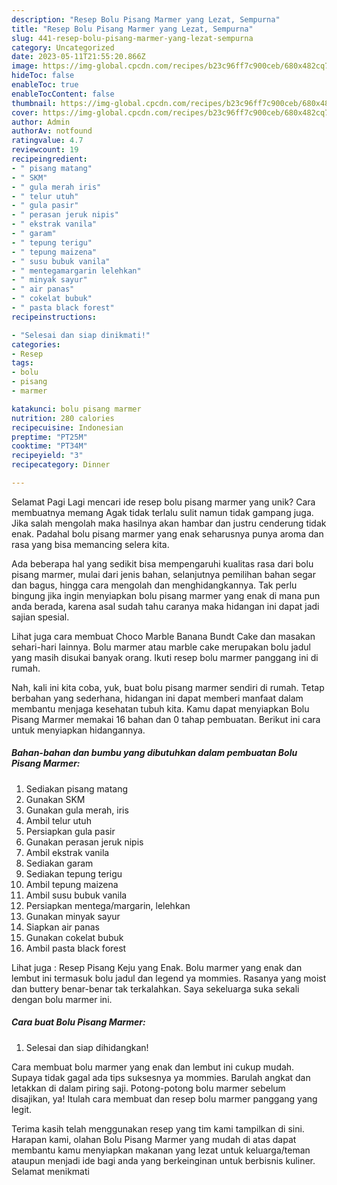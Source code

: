 ```yaml
---
description: "Resep Bolu Pisang Marmer yang Lezat, Sempurna"
title: "Resep Bolu Pisang Marmer yang Lezat, Sempurna"
slug: 441-resep-bolu-pisang-marmer-yang-lezat-sempurna
category: Uncategorized
date: 2023-05-11T21:55:20.866Z
image: https://img-global.cpcdn.com/recipes/b23c96ff7c900ceb/680x482cq70/bolu-pisang-marmer-foto-resep-utama.jpg
hideToc: false
enableToc: true
enableTocContent: false
thumbnail: https://img-global.cpcdn.com/recipes/b23c96ff7c900ceb/680x482cq70/bolu-pisang-marmer-foto-resep-utama.jpg
cover: https://img-global.cpcdn.com/recipes/b23c96ff7c900ceb/680x482cq70/bolu-pisang-marmer-foto-resep-utama.jpg
author: Admin
authorAv: notfound
ratingvalue: 4.7
reviewcount: 19
recipeingredient:
- " pisang matang"
- " SKM"
- " gula merah iris"
- " telur utuh"
- " gula pasir"
- " perasan jeruk nipis"
- " ekstrak vanila"
- " garam"
- " tepung terigu"
- " tepung maizena"
- " susu bubuk vanila"
- " mentegamargarin lelehkan"
- " minyak sayur"
- " air panas"
- " cokelat bubuk"
- " pasta black forest"
recipeinstructions:

- "Selesai dan siap dinikmati!"
categories:
- Resep
tags:
- bolu
- pisang
- marmer

katakunci: bolu pisang marmer 
nutrition: 280 calories
recipecuisine: Indonesian
preptime: "PT25M"
cooktime: "PT34M"
recipeyield: "3"
recipecategory: Dinner

---
```



Selamat Pagi Lagi mencari ide resep bolu pisang marmer yang unik? Cara membuatnya memang Agak tidak terlalu sulit namun tidak gampang juga. Jika salah mengolah maka hasilnya akan hambar dan justru cenderung tidak enak. Padahal bolu pisang marmer yang enak seharusnya punya aroma dan rasa yang bisa memancing selera kita.


Ada beberapa hal yang sedikit bisa mempengaruhi kualitas rasa dari bolu pisang marmer, mulai dari jenis bahan, selanjutnya pemilihan bahan segar dan bagus, hingga cara mengolah dan menghidangkannya. Tak perlu bingung jika ingin menyiapkan bolu pisang marmer yang enak di mana pun anda berada, karena asal sudah tahu caranya maka hidangan ini dapat jadi sajian spesial.

Lihat juga cara membuat Choco Marble Banana Bundt Cake dan masakan sehari-hari lainnya. Bolu marmer atau marble cake merupakan bolu jadul yang masih disukai banyak orang. Ikuti resep bolu marmer panggang ini di rumah.


Nah, kali ini kita coba, yuk, buat bolu pisang marmer sendiri di rumah. Tetap berbahan yang sederhana, hidangan ini dapat memberi manfaat dalam membantu menjaga kesehatan tubuh kita. Kamu dapat menyiapkan Bolu Pisang Marmer memakai 16 bahan dan 0 tahap pembuatan. Berikut ini cara untuk menyiapkan hidangannya.

<!--inarticleads1-->

##### Bahan-bahan dan bumbu yang dibutuhkan dalam pembuatan Bolu Pisang Marmer:

1. Sediakan  pisang matang
1. Gunakan  SKM
1. Gunakan  gula merah, iris
1. Ambil  telur utuh
1. Persiapkan  gula pasir
1. Gunakan  perasan jeruk nipis
1. Ambil  ekstrak vanila
1. Sediakan  garam
1. Sediakan  tepung terigu
1. Ambil  tepung maizena
1. Ambil  susu bubuk vanila
1. Persiapkan  mentega/margarin, lelehkan
1. Gunakan  minyak sayur
1. Siapkan  air panas
1. Gunakan  cokelat bubuk
1. Ambil  pasta black forest


Lihat juga : Resep Pisang Keju yang Enak. Bolu marmer yang enak dan lembut ini termasuk bolu jadul dan legend ya mommies. Rasanya yang moist dan buttery benar-benar tak terkalahkan. Saya sekeluarga suka sekali dengan bolu marmer ini. 

<!--inarticleads2-->

##### Cara buat Bolu Pisang Marmer:


1. Selesai dan siap dihidangkan!

Cara membuat bolu marmer yang enak dan lembut ini cukup mudah. Supaya tidak gagal ada tips suksesnya ya mommies. Barulah angkat dan letakkan di dalam piring saji. Potong-potong bolu marmer sebelum disajikan, ya! Itulah cara membuat dan resep bolu marmer panggang yang legit. 

Terima kasih telah menggunakan resep yang tim kami tampilkan di sini. Harapan kami, olahan Bolu Pisang Marmer yang mudah di atas dapat membantu kamu menyiapkan makanan yang lezat untuk keluarga/teman ataupun menjadi ide bagi anda yang berkeinginan untuk berbisnis kuliner. Selamat menikmati

